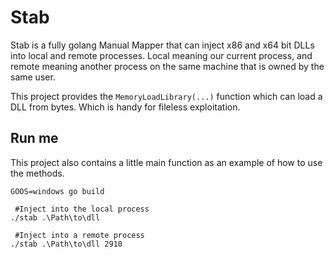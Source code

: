 # Stab
Stab is a fully golang Manual Mapper that can inject x86 and x64 bit DLLs into local and remote processes. 
Local meaning our current process, and remote meaning another process on the same machine that is owned by the same user.


This project provides the `MemoryLoadLibrary(...)` function which can load a DLL from bytes. Which is handy for fileless exploitation. 

## Run me
This project also contains a little main function as an example of how to use the methods. 

```
GOOS=windows go build

 #Inject into the local process
./stab .\Path\to\dll

 #Inject into a remote process
./stab .\Path\to\dll 2910
```
